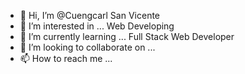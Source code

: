 - 👋 Hi, I’m @Cuengcarl San Vicente
- 👀 I’m interested in ... Web Developing 
- 🌱 I’m currently learning ... Full Stack Web Developer
- 💞️ I’m looking to collaborate on ... 
- 📫 How to reach me ...

<!---
Cuengcarl/Cuengcarl is a ✨ special ✨ repository because its `README.md` (this file) appears on your GitHub profile.
You can click the Preview link to take a look at your changes.
--->
